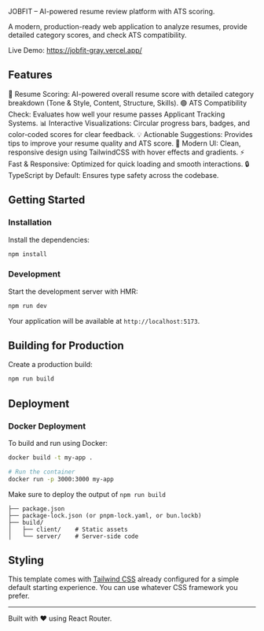 JOBFIT – AI-powered resume review platform with ATS scoring.

A modern, production-ready web application to analyze resumes, provide detailed category scores, and check ATS compatibility.

Live Demo: https://jobfit-gray.vercel.app/

## Features
📄 Resume Scoring: AI-powered overall resume score with detailed category breakdown (Tone & Style, Content, Structure, Skills).
🟢 ATS Compatibility Check: Evaluates how well your resume passes Applicant Tracking Systems.
📊 Interactive Visualizations: Circular progress bars, badges, and color-coded scores for clear feedback.
💡 Actionable Suggestions: Provides tips to improve your resume quality and ATS score.
🎨 Modern UI: Clean, responsive design using TailwindCSS with hover effects and gradients.
⚡ Fast & Responsive: Optimized for quick loading and smooth interactions.
🔒 TypeScript by Default: Ensures type safety across the codebase.

## Getting Started

### Installation

Install the dependencies:

```bash
npm install
```

### Development

Start the development server with HMR:

```bash
npm run dev
```

Your application will be available at `http://localhost:5173`.

## Building for Production

Create a production build:

```bash
npm run build
```

## Deployment

### Docker Deployment

To build and run using Docker:

```bash
docker build -t my-app .

# Run the container
docker run -p 3000:3000 my-app
```



Make sure to deploy the output of `npm run build`

```
├── package.json
├── package-lock.json (or pnpm-lock.yaml, or bun.lockb)
├── build/
│   ├── client/    # Static assets
│   └── server/    # Server-side code
```

## Styling

This template comes with [Tailwind CSS](https://tailwindcss.com/) already configured for a simple default starting experience. You can use whatever CSS framework you prefer.

---

Built with ❤️ using React Router.

